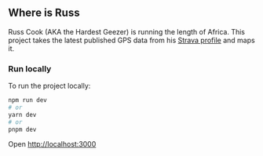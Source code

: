 ## Where is Russ

Russ Cook (AKA the Hardest Geezer) is running the length of Africa. This project takes the latest published GPS data from his [Strava profile](https://www.strava.com/athletes/22704023) and maps it.

### Run locally

To run the project locally:

```bash
npm run dev
# or
yarn dev
# or
pnpm dev
```

Open [http://localhost:3000](http://localhost:3000)
